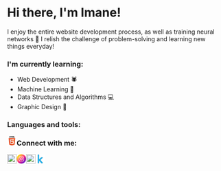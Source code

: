# Hi there, I'm Imane! 
I enjoy the entire website development process, as well as training neural networks 🥴 I relish the challenge of problem-solving and learning new things everyday! 

### I'm currently learning: 
- Web Development 🕷️
- Machine Learning 🤖
- Data Structures and Algorithms 💻
- Graphic Design 🎀

### Languages and tools: 

<img align = "left" src = "https://github.com/devicons/devicon/blob/master/icons/html5/html5-original-wordmark.svg" width = "22" height = "22"/></a>

### Connect with me: 

<a href = "https://www.facebook.com/profile.php?id=100055507658768" target = "blank"><img align = "left" src = "https://github.com/gauravghongde/social-icons/blob/9d939e1c5b7ea4a24ac39c3e4631970c0aa1b920/PNG/Color/Facebook.png" width = "22" height = "22"/></a>

<a href = "https://www.instagram.com/oebelus/" target = "blank"><img align = "left" src = "https://github.com/oebelus/oebelus/blob/468b4eaff98e304920deffbde8547e257ae4821d/images/instagram%20(1).png" width = "22" height = "22"/></a>

<a href = "https://www.linkedin.com/in/imane-el-fadil-el-idrissi-b528b31a6/" target = "blank"><img align = "left" src = "https://github.com/gauravghongde/social-icons/blob/9d939e1c5b7ea4a24ac39c3e4631970c0aa1b920/PNG/Color/LinkedIN.png" width = "22" height = "22"/></a>

<a href = "https://www.kaggle.com/oebelus" target = "blank"><img align = "left" src = "https://github.com/oebelus/oebelus/blob/main/images/kaggle.png" width = "22" height = "22"/></a>

